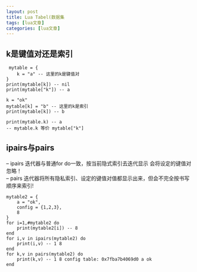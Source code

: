```yaml
---
layout: post
title: Lua Tabel(数据集 
tags: [lua文章]
categories: [lua文章]
---
```

## k是键值对还是索引

    
    
     mytable = {
        k = "a" -- 这里的k是键值对
    }
    print(mytable[k]) -- nil
    print(mytable["k"]) -- a
    
    k = "ok"
    mytable[k] = "b" -- 这里的k是索引
    print(mytable[k]) -- b
    
    print(mytable.k) -- a
    -- mytable.k 等价 mytable["k"]
    

## ipairs与pairs

– ipairs 迭代器与普通for do一致，按当前隐式索引去迭代显示 会将设定的键值对忽略！  
– pairs 迭代器将所有隐私索引、设定的键值对值都显示出来，但会不完全按书写顺序来索引!

    
    
    mytable2 = {
        a = "ok",
        config = {1,2,3},
        8
    } 
    for i=1,#mytable2 do
        print(mytable2[i]) -- 8
    end
    for i,v in ipairs(mytable2) do
        print(i,v) -- 1 8
    end
    for k,v in pairs(mytable2) do
        print(k,v) -- 1 8 config table: 0x7fba7b4069d0 a ok
    end